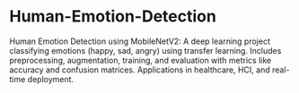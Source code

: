 # Human-Emotion-Detection
Human Emotion Detection using MobileNetV2: A deep learning project classifying emotions (happy, sad, angry) using transfer learning. Includes preprocessing, augmentation, training, and evaluation with metrics like accuracy and confusion matrices. Applications in healthcare, HCI, and real-time deployment.
